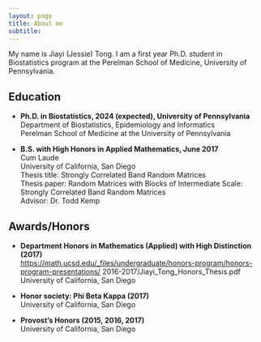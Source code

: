 ```yaml
---
layout: page
title: About me
subtitle: 
---
```


My name is Jiayi (Jessie) Tong. I am a first year Ph.D. student in Biostatistics program at the Perelman School of Medicine, University of Pennsylvania.


Education  
-----------


- **Ph.D. in Biostatistics, 2024 (expected), University of Pennsylvania**  
  Department of Biostatistics, Epidemiology and Informatics  
  Perelman School of Medicine at the University of Pennsylvania  


- **B.S. with High Honors in Applied Mathematics, June 2017**  
  Cum Laude  
  University of California, San Diego  
  Thesis title: Strongly Correlated Band Random Matrices  
  Thesis paper: Random Matrices with Blocks of Intermediate Scale: Strongly Correlated Band Random Matrices  
  Advisor: Dr. Todd Kemp  



Awards/Honors  
-----------


- **Department Honors in Mathematics (Applied) with High Distinction (2017)**   
  https://math.ucsd.edu/_files/undergraduate/honors-program/honors-program-presentations/ 2016-2017/Jiayi_Tong_Honors_Thesis.pdf  
  University of California, San Diego

- **Honor society: Phi Beta Kappa (2017)**  
  University of California, San Diego

- **Provost’s Honors (2015, 2016, 2017)**  
  University of California, San Diego





